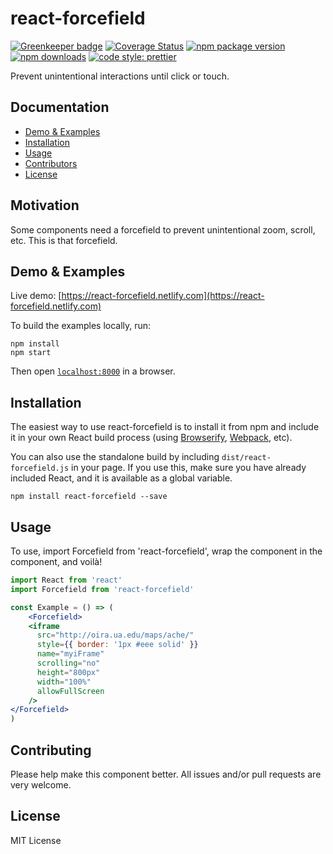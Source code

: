 # react-forcefield

[![Greenkeeper badge](https://badges.greenkeeper.io/coston/react-forcefield.svg)](https://greenkeeper.io/)
[![Coverage Status](https://coveralls.io/repos/github/coston/react-forcefield/badge.svg?branch=master)](https://coveralls.io/github/coston/react-forcefield?branch=master)
[![npm package version](https://badge.fury.io/js/react-forcefield.svg)](https://www.npmjs.com/package/react-forcefield)
[![npm downloads](https://img.shields.io/npm/dm/react-forcefield.svg)](https://www.npmjs.com/package/react-forcefield)
[![code style: prettier](https://img.shields.io/badge/code_style-prettier-ff69b4.svg)](https://prettier.io)

Prevent unintentional interactions until click or touch.

## Documentation

* [Demo & Examples](#demo--examples)
* [Installation](#installation)
* [Usage](#usage)
* [Contributors](#contributors)
* [License](#license)

## Motivation
Some components need a forcefield to prevent unintentional zoom, scroll, etc. This is that forcefield. 

## Demo & Examples

Live demo: [https://react-forcefield.netlify.com](https://react-forcefield.netlify.com)

To build the examples locally, run:

```
npm install
npm start
```

Then open [`localhost:8000`](http://localhost:8000) in a browser.

## Installation

The easiest way to use react-forcefield is to install it from npm and include it in your own React build process (using [Browserify](http://browserify.org), [Webpack](http://webpack.github.io/), etc).

You can also use the standalone build by including `dist/react-forcefield.js` in your page. If you use this, make sure you have already included React, and it is available as a global variable.

```
npm install react-forcefield --save
```

## Usage

To use, import Forcefield from 'react-forcefield', wrap the component in the <Forcefield> component, and voilà!

```jsx
import React from 'react'
import Forcefield from 'react-forcefield'

const Example = () => (
	<Forcefield>
    <iframe
      src="http://oira.ua.edu/maps/ache/"
      style={{ border: '1px #eee solid' }}
      name="myiFrame"
      scrolling="no"
      height="800px"
      width="100%"
      allowFullScreen
    />
</Forcefield>
)
```


## Contributing

Please help make this component better. All issues and/or pull requests are very welcome. 

## License

MIT License